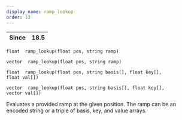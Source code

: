 ```yaml
---
display_name: ramp_lookup
order: 13
---
```

| Since | 18.5 |
| --- | --- |

`float  ramp_lookup(float pos, string ramp)`

`vector  ramp_lookup(float pos, string ramp)`

`float  ramp_lookup(float pos, string basis[], float key[], float val[])`

`vector  ramp_lookup(float pos, string basis[], float key[], vector val[])`

Evaluates a provided ramp at the given position. The ramp can be an encoded string or a triple of basis, key, and value arrays.
